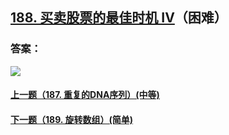 ## [188. 买卖股票的最佳时机 IV](https://leetcode-cn.com/problems/best-time-to-buy-and-sell-stock-iv/)（困难）





### 答案：



![](https://img-blog.csdnimg.cn/20200807155236311.png)

#### [上一题（187. 重复的DNA序列）(中等)](https://github.com/sdwwld/leetCode/blob/master/src/main/java/com/wld/java/leetcode/leetCode0187.md)

#### [下一题（189. 旋转数组）(简单)](https://github.com/sdwwld/leetCode/blob/master/src/main/java/com/wld/java/leetcode/leetCode0189.md)